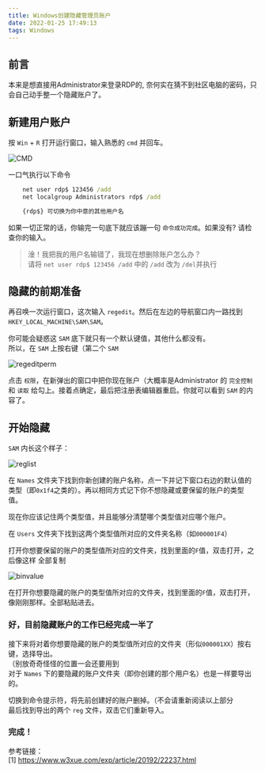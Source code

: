 ```yaml
---
title: Windows创建隐藏管理员账户
date: 2022-01-25 17:49:13
tags: Windows
---
```


## 前言

本来是想直接用Administrator来登录RDP的, 奈何实在猜不到社区电脑的密码，只会自己动手整一个隐藏账户了。

## 新建用户账户

按 `Win` + `R` 打开运行窗口，输入熟悉的 `cmd` 并回车。

![CMD](wt.png)

一口气执行以下命令
```cmd
    net user rdp$ 123456 /add
    net localgroup Administrators rdp$ /add

    {rdp$} 可切换为你中意的其他用户名
```
如果一切正常的话，你输完一句底下就应该蹦一句 `命令成功完成`。如果没有? 请检查你的输入。

>   淦！我把我的用户名输错了，我现在想删除账户怎么办？  
    请将 `net user rdp$ 123456 /add` 中的 `/add` 改为 `/del`并执行

## 隐藏的前期准备

再召唤一次运行窗口，这次输入 `regedit`。然后在左边的导航窗口内一路找到 `HKEY_LOCAL_MACHINE\SAM\SAM`。

你可能会疑惑这 `SAM` 底下就只有一个默认键值，其他什么都没有。  
所以，在 `SAM` 上按右键（第二个 `SAM`

![regeditperm](regeditperm.png)

点击 `权限`，在新弹出的窗口中把你现在账户（大概率是Administrator 的 `完全控制` 和 `读取` 给勾上。接着点确定，最后把注册表编辑器重启。你就可以看到 `SAM` 的内容了。

## 开始隐藏

`SAM` 内长这个样子：

![reglist](reglist.png)

在 `Names` 文件夹下找到你新创建的账户名称，点一下并记下窗口右边的默认值的类型（即`0x1f4`之类的）。再以相同方式记下你不想隐藏或要保留的账户的类型值。  

现在你应该记住两个类型值，并且能够分清楚哪个类型值对应哪个账户。

在 `Users` 文件夹下找到这两个类型值所对应的文件夹名称（如`000001F4`）  

打开你想要保留的账户的类型值所对应的文件夹，找到里面的`F`值，双击打开，之后像这样 全部复制

![binvalue](binvalue.png)

在打开你想要隐藏的账户的类型值所对应的文件夹，找到里面的`F`值，双击打开，像刚刚那样。全部粘贴进去。

### 好，目前隐藏账户的工作已经完成一半了

接下来将对着你想要隐藏的账户的类型值所对应的文件夹（形似`000001XX`）按右键，选择导出。  
（别放奇奇怪怪的位置一会还要用到  
对于 `Names` 下的要隐藏的账户文件夹（即你创建的那个用户名）也是一样要导出的。

切换到命令提示符，将先前创建好的账户删掉。（不会请重新阅读以上部分  
最后找到导出的两个 `reg` 文件，双击它们重新导入。

### 完成！

参考链接：  
[1] https://www.w3xue.com/exp/article/20192/22237.html